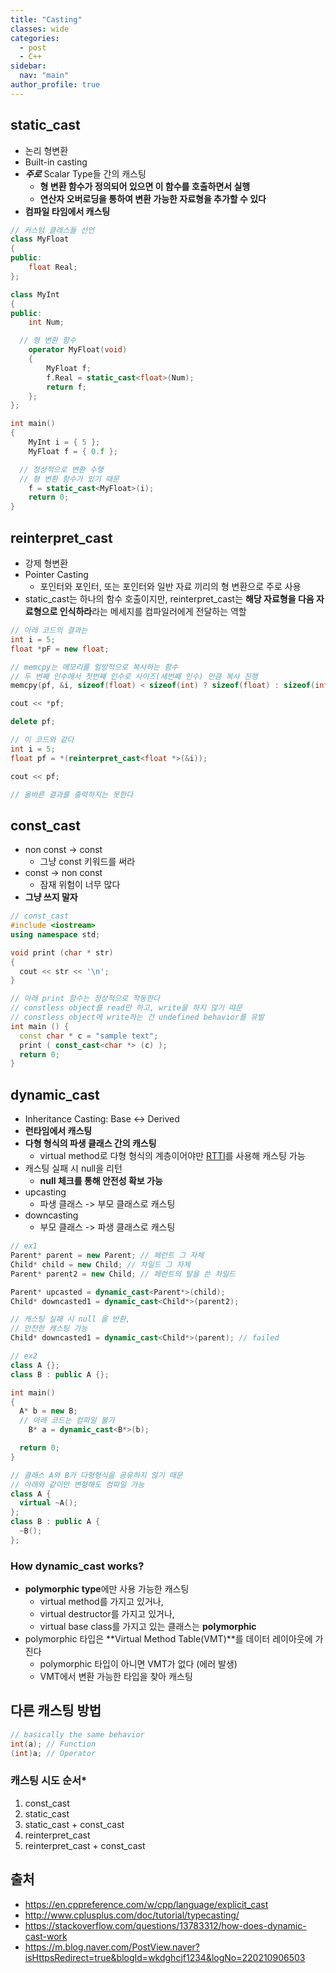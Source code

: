 ```yaml
---
title: "Casting"
classes: wide
categories: 
  - post
  - C++
sidebar:
  nav: "main"
author_profile: true
---
```


## static_cast
* 논리 형변환
* Built-in casting
* ***주로*** Scalar Type들 간의 캐스팅
  * **형 변환 함수가 정의되어 있으면 이 함수를 호출하면서 실행**
  * **연산자 오버로딩을 통하여 변환 가능한 자료형을 추가할 수 있다**
* **컴파일 타임에서 캐스팅**

```c++
// 커스텀 클래스들 선언
class MyFloat
{
public:
	float Real;
};

class MyInt
{
public:
	int Num;

  // 형 변환 함수 
	operator MyFloat(void)
	{ 
		MyFloat f;
		f.Real = static_cast<float>(Num);
		return f;
	};
};

int main()
{
	MyInt i = { 5 };
	MyFloat f = { 0.f };

  // 정상적으로 변환 수행
  // 형 변환 함수가 있기 때문
	f = static_cast<MyFloat>(i);
	return 0;
}
```

## reinterpret_cast
* 강제 형변환
* Pointer Casting
  * 포인터와 포인터, 또는 포인터와 일반 자료 끼리의 형 변환으로 주로 사용
* static_cast는 하나의 함수 호출이지만, reinterpret_cast는 **해당 자료형을 다음 자료형으로 인식하라**라는 메세지를 컴파일러에게 전달하는 역할

```c++
// 아래 코드의 결과는
int i = 5;
float *pF = new float;

// memcpy는 메모리를 일방적으로 복사하는 함수
// 두 번째 인수에서 첫번째 인수로 사이즈(세번째 인수) 만큼 복사 진행
memcpy(pf, &i, sizeof(float) < sizeof(int) ? sizeof(float) : sizeof(int));

cout << *pf;

delete pf;

// 이 코드와 같다
int i = 5;
float pf = *(reinterpret_cast<float *>(&i));

cout << pf;

// 올바른 결과를 출력하지는 못한다
```

## const_cast
* non const -> const
    * 그냥 const 키워드를 써라
* const -> non const
    * 잠재 위험이 너무 많다
* **그냥 쓰지 말자**

```c++
// const_cast
#include <iostream>
using namespace std;

void print (char * str)
{
  cout << str << '\n';
}

// 아래 print 함수는 정상적으로 작동한다 
// constless object를 read만 하고, write을 하지 않기 땨문
// constless object에 write하는 건 undefined behavior를 유발
int main () {
  const char * c = "sample text";
  print ( const_cast<char *> (c) );
  return 0;
}
```

## dynamic_cast
* Inheritance Casting: Base <-> Derived
* **런타임에서 캐스팅**
* **다형 형식의 파생 클래스 간의 캐스팅**
  * virtual method로 다형 형식의 계층이어야만 [RTTI](https://jaykop.github.io/post/c++/rtti/)를 사용해 캐스팅 가능
* 캐스팅 실패 시 null을 리턴
  * **null 체크를 통해 안전성 확보 가능**
* upcasting
  * 파생 클래스 -> 부모 클래스로 캐스팅
* downcasting
  * 부모 클래스 -> 파생 클래스로 캐스팅

```c++
// ex1
Parent* parent = new Parent; // 페런트 그 자체
Child* child = new Child; // 차일드 그 자체
Parent* parent2 = new Child; // 페런트의 탈을 쓴 차일드

Parent* upcasted = dynamic_cast<Parent*>(child);
Child* downcasted1 = dynamic_cast<Child*>(parent2);

// 캐스팅 실패 시 null 을 반환,
// 안전한 캐스팅 가능
Child* downcasted1 = dynamic_cast<Child*>(parent); // failed

// ex2
class A {};
class B : public A {};

int main()
{
  A* b = new B;
  // 아래 코드는 컴파일 불가
	B* a = dynamic_cast<B*>(b);

  return 0;
}

// 클래스 A와 B가 다형형식을 공유하지 않기 때문
// 아래와 같이만 변형해도 컴파일 가능
class A {
  virtual ~A();
};
class B : public A {
  ~B();
};
```

### How dynamic_cast works?
* **polymorphic type**에만 사용 가능한 캐스팅
  * virtual method를 가지고 있거나, 
  * virtual destructor를 가지고 있거나,
  * virtual base class를 가지고 있는 클래스는 **polymorphic**
* polymorphic 타입은 **Virtual Method Table(VMT)**를 데이터 레이아웃에 가진다
  * polymorphic 타입이 아니면 VMT가 없다 (에러 발생)
  * VMT에서 변환 가능한 타입을 찾아 캐스팅

## 다른 캐스팅 방법

```c++
// basically the same behavior
int(a); // Function
(int)a; // Operator
```
### 캐스팅 시도 순서*
1. const_cast 
2. static_cast 
3. static_cast + const_cast 
4. reinterpret_cast 
5. reinterpret_cast  + const_cast 

## 출처
* <https://en.cppreference.com/w/cpp/language/explicit_cast>
* <http://www.cplusplus.com/doc/tutorial/typecasting/>
* <https://stackoverflow.com/questions/13783312/how-does-dynamic-cast-work>
* <https://m.blog.naver.com/PostView.naver?isHttpsRedirect=true&blogId=wkdghcjf1234&logNo=220210906503>